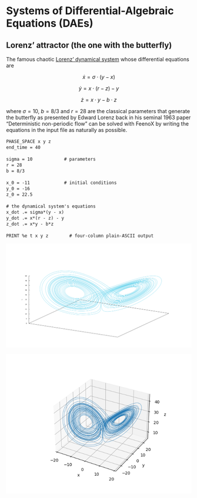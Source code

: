 # Systems of Differential-Algebraic Equations (DAEs)

## Lorenz’ attractor (the one with the butterfly)

The famous chaotic [Lorenz’ dynamical system](http://en.wikipedia.org/wiki/Lorenz_system)
whose differential equations are

$$\dot{x} = \sigma \cdot (y - x)$$

$$\dot{y} = x \cdot (r - z) - y$$

$$\dot{z} = x \cdot y - b \cdot z$$

where $\sigma=10$, $b=8/3$ and $r=28$ are the classical parameters that generate the
butterfly as presented by Edward Lorenz back in his seminal 1963 paper
“Deterministic non-periodic flow” can be solved with FeenoX by writing the equations
in the input file as naturally as possible.



```{.feenox style=feenox}
PHASE_SPACE x y z
end_time = 40

sigma = 10            # parameters
r = 28
b = 8/3

x_0 = -11             # initial conditions
y_0 = -16
z_0 = 22.5

# the dynamical system's equations
x_dot .= sigma*(y - x)
y_dot .= x*(r - z) - y
z_dot .= x*y - b*z

PRINT %e t x y z        # four-column plain-ASCII output
```

![Drawn with gnuplot](lorenz-gnuplot.svg)

![Drawn with matplotlib](lorenz-matplotlib.png)

